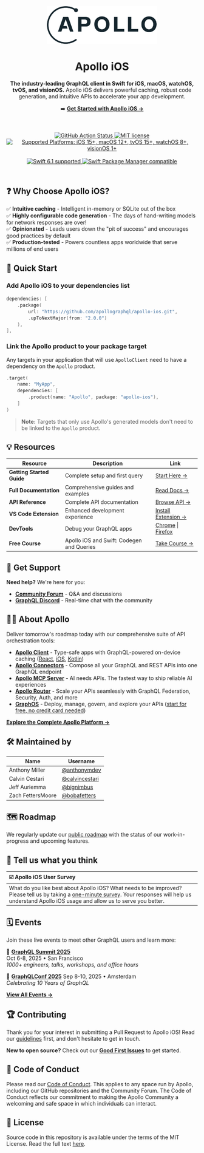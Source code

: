<header>
  <div align="center">
    <a href="https://www.apollographql.com?utm_medium=github&utm_source=apollographql_apollo-client&utm_campaign=readme"><img src="https://raw.githubusercontent.com/apollographql/apollo-client-devtools/main/assets/apollo-wordmark.svg" height="100" alt="Apollo Logo"></a>
  </div>
  <h1 align="center">Apollo iOS</h1>
 
**The industry-leading GraphQL client in Swift for iOS, macOS, watchOS, tvOS, and visionOS.** Apollo iOS delivers powerful caching, robust code generation, and intuitive APIs to accelerate your app development.

➡️ [**Get Started with Apollo iOS →**](https://www.apollographql.com/docs/ios/get-started?utm_source=github&utm_medium=apollographql_apollo-client&utm_campaign=readme)

  <div align="center">
  <br><br>

  <a href="https://github.com/apollographql/apollo-ios-dev/actions/workflows/ci-tests.yml">
    <img src="https://github.com/apollographql/apollo-ios-dev/actions/workflows/ci-tests.yml/badge.svg?branch=main" alt="GitHub Action Status">
  </a>
  <a href="https://raw.githubusercontent.com/apollographql/apollo-ios/main/LICENSE">
    <img src="https://img.shields.io/badge/license-MIT-lightgrey.svg?maxAge=2592000" alt="MIT license">
  </a>
  <a href="Platforms">
    <img src="https://img.shields.io/badge/platforms-iOS%2015%2B%20%7C%20macOS%2012%2B%20%7C%20tvOS%2015%2B%20%7C%20watchOS%208%2B%20%7C%20visionOS%201%2B-333333.svg" alt="Supported Platforms: iOS 15+, macOS 12+, tvOS 15+, watchOS 8+, visionOS 1+" />
  </a><br><br>

  <a href="https://github.com/apple/swift">
    <img src="https://img.shields.io/badge/Swift-6.1-orange.svg" alt="Swift 6.1 supported">
  </a>
  <a href="https://swift.org/package-manager/">
    <img src="https://img.shields.io/badge/Swift_Package_Manager-compatible-orange?style=flat-square" alt="Swift Package Manager compatible">
  </a>  
</p>

  </div>
</header>

## ❓ Why Choose Apollo iOS?

✅ **Intuitive caching** - Intelligent in-memory or SQLite out of the box<br>
✅ **Highly configurable code generation** - The days of hand-writing models for network responses are over!<br>
✅ **Opinionated** - Leads users down the "pit of success" and encourages good practices by default<br>
✅ **Production-tested** - Powers countless apps worldwide that serve millions of end users<br>

## 🚀 Quick Start
 
### Add Apollo iOS to your dependencies list

```swift title="Package.swift"
dependencies: [
    .package(
        url: "https://github.com/apollographql/apollo-ios.git",
        .upToNextMajor(from: "2.0.0")
    ),
],
```

### Link the Apollo product to your package target

Any targets in your application that will use `ApolloClient` need to have a dependency on the `Apollo` product.

```swift title="Package.swift"
.target(
    name: "MyApp",
    dependencies: [
        .product(name: "Apollo", package: "apollo-ios"),
    ]
)
```

> **Note:** Targets that only use Apollo's generated models don't need to be linked to the `Apollo` product.

## 💡 Resources

| Resource | Description | Link |
| ----- | ----- | ----- |
| **Getting Started Guide** | Complete setup and first query | [Start Here →](https://www.apollographql.com/docs/ios/get-started?utm_source=github&utm_medium=apollographql_apollo-client&utm_campaign=readme) |
| **Full Documentation** | Comprehensive guides and examples | [Read Docs →](https://www.apollographql.com/docs/ios?utm_source=github&utm_medium=apollographql_apollo-client&utm_campaign=readme) |
| **API Reference** | Complete API documentation | [Browse API →](https://www.apollographql.com/docs/react/api/apollo-client?utm_source=github&utm_medium=apollographql_apollo-client&utm_campaign=readme) |
| **VS Code Extension** | Enhanced development experience | [Install Extension →](https://marketplace.visualstudio.com/items?itemName=apollographql.vscode-apollo) |
| **DevTools** | Debug your GraphQL apps | [Chrome](https://chrome.google.com/webstore/detail/apollo-client-devtools/jdkknkkbebbapilgoeccciglkfbmbnfm) \| [Firefox](https://addons.mozilla.org/en-US/firefox/addon/apollo-developer-tools/) |
| **Free Course** | Apollo iOS and Swift: Codegen and Queries | [Take Course →](https://www.apollographql.com/tutorials/apollo-ios-swift-part1?utm_source=github&utm_medium=apollographql_apollo-client&utm_campaign=readme) |

## 💬 Get Support

**Need help?** We're here for you:

* [**Community Forum**](https://community.apollographql.com?utm_source=github&utm_medium=apollographql_apollo-client&utm_campaign=readme) \- Q\&A and discussions  
* [**GraphQL Discord**](https://discord.graphql.org) \- Real-time chat with the community

## 🧑‍🚀 About Apollo 

Deliver tomorrow's roadmap today with our comprehensive suite of API orchestration tools:

* [**Apollo Client**](https://www.apollographql.com/docs/react?utm_source=github&utm_medium=apollographql_apollo-client&utm_campaign=readme) \- Type-safe apps with GraphQL-powered on-device caching ([React](https://www.apollographql.com/docs/react?utm_medium=github&utm_source=apollographql_apollo-client&utm_campaign=readme), [iOS](https://www.apollographql.com/docs/ios?utm_medium=github&utm_source=apollographql_apollo-client&utm_campaign=readme), [Kotlin](https://www.apollographql.com/docs/kotlin?utm_medium=github&utm_source=apollographql_apollo-client&utm_campaign=readme))  
* [**Apollo Connectors**](https://www.apollographql.com/graphos/apollo-connectors?utm_source=github&utm_medium=apollographql_apollo-client&utm_campaign=readme) \- Compose all your GraphQL and REST APIs into one GraphQL endpoint  
* [**Apollo MCP Server**](https://www.apollographql.com/apollo-mcp-server?utm_source=github&utm_medium=apollographql_apollo-client&utm_campaign=readme) \- AI needs APIs. The fastest way to ship reliable AI experiences  
* [**Apollo Router**](https://www.apollographql.com/docs/router?utm_source=github&utm_medium=apollographql_apollo-client&utm_campaign=readme) \- Scale your APIs seamlessly with GraphQL Federation, Security, Auth, and more  
* [**GraphOS**](https://www.apollographql.com/graphos?utm_source=github&utm_medium=apollographql_apollo-client&utm_campaign=readme) \- Deploy, manage, govern, and explore your APIs ([start for free, no credit card needed](https://www.apollographql.com/pricing?utm_medium=github&utm_source=apollographql_apollo-client&utm_campaign=readme))

[**Explore the Complete Apollo Platform →**](https://www.apollographql.com/?utm_source=github&utm_medium=apollographql-_apollo-client&utm_campaign=readme)

## 🛠️ Maintained by

|Name|Username|
|---|---|
|Anthony Miller|[@anthonymdev](https://github.com/anthonymdev)|
|Calvin Cestari|[@calvincestari](https://github.com/calvincestari)|
|Jeff Auriemma|[@bignimbus](https://github.com/bignimbus)|
|Zach FettersMoore|[@bobafetters](https://github.com/bobafetters)|

## 🗺️ Roadmap

We regularly update our [public roadmap](https://github.com/apollographql/apollo-ios/blob/main/ROADMAP.md) with the status of our work-in-progress and upcoming features.

## 📣 Tell us what you think

| ☑️  Apollo iOS User Survey |
| :----- |
| What do you like best about Apollo iOS? What needs to be improved? Please tell us by taking a [one-minute survey](https://docs.google.com/forms/d/e/1FAIpQLSczNDXfJne3ZUOXjk9Ursm9JYvhTh1_nFTDfdq3XBAFWCzplQ/viewform?usp=pp_url&entry.1170701325=Apollo+iOS&entry.204965213=Readme). Your responses will help us understand Apollo iOS usage and allow us to serve you better. |

## 🗓️ Events

Join these live events to meet other GraphQL users and learn more: 

🎪 [**GraphQL Summit 2025**](https://summit.graphql.com?utm_source=github&utm_medium=apollographql_apollo-client&utm_campaign=readme)  
 Oct 6-8, 2025 • San Francisco  
 *1000+ engineers, talks, workshops, and office hours*

🌟 [**GraphQLConf 2025**](https://graphql.org/conf/2025)
 Sep 8-10, 2025 • Amsterdam  
 *Celebrating 10 Years of GraphQL*

[**View All Events →**](https://www.apollographql.com/events?utm_source=github&utm_medium=apollographql_apollo-client&utm_campaign=readme)

## 🏆 Contributing

Thank you for your interest in submitting a Pull Request to Apollo iOS!  Read our [guidelines](https://github.com/apollographql/apollo-ios-dev/blob/main/CONTRIBUTING.md) first, and don't hesitate to get in touch.

**New to open source?** Check out our [**Good First Issues**](https://github.com/apollographql/apollo-ios/labels/good%20first%20issue) to get started.

## 🤝 Code of Conduct

Please read our [Code of Conduct](https://community.apollographql.com/faq). This applies to any space run by Apollo, including our GitHub repositories and the Community Forum. The Code of Conduct reflects our commitment to making the Apollo Community a welcoming and safe space in which individuals can interact.

## 🪪 License

Source code in this repository is available under the terms of the MIT License.  Read the full text [here](https://github.com/apollographql/apollo-ios/blob/main/LICENSE).
